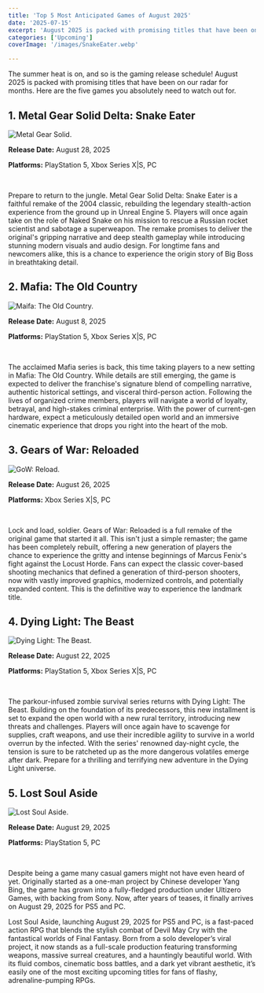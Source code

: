 ```yaml
---
title: 'Top 5 Most Anticipated Games of August 2025'
date: '2025-07-15'
excerpt: 'August 2025 is packed with promising titles that have been on our radar for months. Here are the five games you absolutely need to watch out for.'
categories: ['Upcoming']
coverImage: '/images/SnakeEater.webp'

---
```


The summer heat is on, and so is the gaming release schedule! August 2025 is packed with promising titles that have been on our radar for months. Here are the five games you absolutely need to watch out for.

## 1. Metal Gear Solid Delta: Snake Eater

![Metal Gear Solid.](/images/SnakeEater.webp)


**Release Date:** August 28, 2025

**Platforms:** PlayStation 5, Xbox Series X|S, PC

&nbsp;

Prepare to return to the jungle. Metal Gear Solid Delta: Snake Eater is a faithful remake of the 2004 classic, rebuilding the legendary stealth-action experience from the ground up in Unreal Engine 5. Players will once again take on the role of Naked Snake on his mission to rescue a Russian rocket scientist and sabotage a superweapon. The remake promises to deliver the original's gripping narrative and deep stealth gameplay while introducing stunning modern visuals and audio design. For longtime fans and newcomers alike, this is a chance to experience the origin story of Big Boss in breathtaking detail.

## 2. Mafia: The Old Country

![Maifa: The Old Country.](/images/mafiaoldcountry.jpg)

**Release Date:** August 8, 2025

**Platforms:** PlayStation 5, Xbox Series X|S, PC

&nbsp;

The acclaimed Mafia series is back, this time taking players to a new setting in Mafia: The Old Country. While details are still emerging, the game is expected to deliver the franchise's signature blend of compelling narrative, authentic historical settings, and visceral third-person action. Following the lives of organized crime members, players will navigate a world of loyalty, betrayal, and high-stakes criminal enterprise. With the power of current-gen hardware, expect a meticulously detailed open world and an immersive cinematic experience that drops you right into the heart of the mob.

## 3. Gears of War: Reloaded

![GoW: Reload.](/images/GoWreloaded.jpg)


**Release Date:** August 26, 2025

**Platforms:** Xbox Series X|S, PC

&nbsp;

Lock and load, soldier. Gears of War: Reloaded is a full remake of the original game that started it all. This isn't just a simple remaster; the game has been completely rebuilt, offering a new generation of players the chance to experience the gritty and intense beginnings of Marcus Fenix's fight against the Locust Horde. Fans can expect the classic cover-based shooting mechanics that defined a generation of third-person shooters, now with vastly improved graphics, modernized controls, and potentially expanded content. This is the definitive way to experience the landmark title.

## 4. Dying Light: The Beast

![Dying Light: The Beast.](/images/DyingLightTheBeast.png)

**Release Date:** August 22, 2025

**Platforms:** PlayStation 5, Xbox Series X|S, PC

&nbsp;

The parkour-infused zombie survival series returns with Dying Light: The Beast. Building on the foundation of its predecessors, this new installment is set to expand the open world with a new rural territory, introducing new threats and challenges. Players will once again have to scavenge for supplies, craft weapons, and use their incredible agility to survive in a world overrun by the infected. With the series' renowned day-night cycle, the tension is sure to be ratcheted up as the more dangerous volatiles emerge after dark. Prepare for a thrilling and terrifying new adventure in the Dying Light universe.

## 5. Lost Soul Aside

![Lost Soul Aside.](/images/LostSoulAside.jpg)

**Release Date:** August 29, 2025

**Platforms:** PlayStation 5, PC

&nbsp;

Despite being a game many casual gamers might not have even heard of yet. Originally started as a one-man project by Chinese developer Yang Bing, the game has grown into a fully-fledged production under Ultizero Games, with backing from Sony. Now, after years of teases, it finally arrives on August 29, 2025 for PS5 and PC.

Lost Soul Aside, launching August 29, 2025 for PS5 and PC, is a fast-paced action RPG that blends the stylish combat of Devil May Cry with the fantastical worlds of Final Fantasy. Born from a solo developer’s viral project, it now stands as a full-scale production featuring transforming weapons, massive surreal creatures, and a hauntingly beautiful world. With its fluid combos, cinematic boss battles, and a dark yet vibrant aesthetic, it’s easily one of the most exciting upcoming titles for fans of flashy, adrenaline-pumping RPGs.